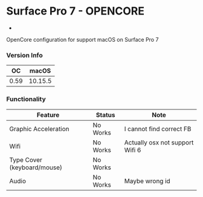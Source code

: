 # Surface Pro 7 - OPENCORE
-
OpenCore configuration for support macOS on Surface Pro 7

### Version Info

|  OC  |  macOS  |
|------|---------|
| 0.59 | 10.15.5 |

### Functionality

|              Feature           |  Status   |       Note                      |
|--------------------------------|-----------|---------------------------------|
|  Graphic Acceleration          |  No Works | I cannot find correct FB        |
|  Wifi                          |  No Works | Actually osx not support Wifi 6 |
|  Type Cover  (keyboard/mouse)  |  No Works |                                 |
|  Audio                         |  No Works | Maybe wrong id                  |

